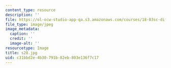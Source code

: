 ```yaml
---
content_type: resource
description: ''
file: https://ol-ocw-studio-app-qa.s3.amazonaws.com/courses/18-03sc-differential-equations-fall-2011/c31bbd2e4b30791b82eb803e136f7c17_s28.jpg
file_type: image/jpeg
image_metadata:
  caption: ''
  credit: ''
  image-alt: ''
resourcetype: Image
title: s28.jpg
uid: c31bbd2e-4b30-791b-82eb-803e136f7c17
---
```

